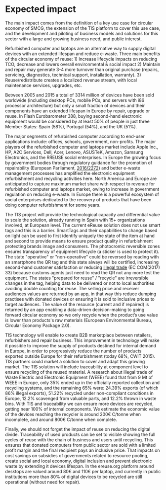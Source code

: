 # Expected impact

The main impact comes from the definition of a key use case for circular economy of SMCG, the extension of the TIS platform to cover this use case, and the development and piloting of business models and solutions for this sector with a large and growing business need, and public interest.

Refurbished computer and laptops are an alternative way to supply digital devices with an extended lifespan and reduce e-waste. Three main benefits of the circular economy of reuse: 1\) Increase lifecycle impacts on reducing TCO, decrease and lowers overall environmental & social impact 2\) Maintain and repair may generate 3-4 more turnover than original purchase \(repairs, servicing, diagnostics, technical support, installation, warranty\). 3\) Reuse/redistribute creates a localized revenue stream, with local maintenance services, upgrades, etc.

Between 2005 and 2015 a total of 3314 million of devices have been sold worldwide \(including desktop PCs, mobile PCs, and servers with i86 processor architecture\) but only a small fraction of devices and their components have an extended lifespan in Europe by repair, upgrade or reuse. In Flash Eurobarometer 388, buying second-hand electronic equipment would be considered by at least 50% of people in just three Member States: Spain \(58%\), Portugal \(54%\), and the UK \(51%\).

The major segments of refurbished computer according to end-user applications include: offices, schools, government, non-profits. The major players of the refurbished computer and laptops market include Apple Inc., HP, A2C Services, Dell, Acer, Lenovo, ASUSTeK, Amazon, Samsung Electronics, and the RREUSE social enterprises. In Europe the growing focus by government bodies through regulatory guidance for the promotion of repairability \(European Parliament, [2016/2272](http://www.europarl.europa.eu/sides/getDoc.do?type=TA&language=EN&reference=P8-TA-2017-0287)\) and better e-waste management processes has amplified the electronic equipment refurbishment and recycling activities here. North America and Europe are anticipated to capture maximum market share with respect to revenue for refurbished computer and laptops market, owing to increase in government regulation on reducing e-waste. In Europe there is a powerful ecosystem of social enterprises dedicated to the recovery of products that have been doing computer refurbishment for some years.

The TIS project will provide the technological capacity and differential value to scale the solution, already running in Spain with 15+ organizations involved, at European level. The current eReuse solution does not use smart tags and this is a barrier. SmartTags and their capabilities to change based on light can be used to first identify uniquely the state of the item at hand and second to provide means to ensure product quality in refurbishment protecting brands image and consumers. The photocromic reversible zones ensures transparency of equipment lifecycle \(a sticker is used to protect it\). The state "operative" or "non-operative" could be reversed by reading with an smartphone the QR tag and this state always will be certified, increasing second-hand customer satisfaction or reducing [illegal trade](http://ec.europa.eu/environment/circular-economy/implementation_report.pdf) \(EC COM\(2017\) 33\) because customs agents just need to read the QR not any more test the equipment. The states "prepared for reuse" / "recycle" are irreversible changes in the tag, helping data to be delivered or not to local authorities avoiding double counting for reuse. The selling price and receiver audiences values are returned by an app, in that way this reduce dumping practises with donated devices or ensuring it is sold to inclusive prices to target audiences. The value of the resource \(current and if repaired\) is returned by an app enabling a data-driven decision-making to going forward circular economy so we only recycle when the product’s use value is lower than products's raw materials \(European Environmental Bureau, Circular Economy Package 2.0\).

TIS technology will enable to create B2B marketplace between retailers, refurbishers and repair business. This improvement in technology will make it possible to improve the supply of products destined for internal demand in Europe, in order to progressively reduce the number of products exported outside Europe for their refurbishment \(today 68%, CWIT 2015\). TIS partners could market a solution to cover and adapt this growing market. The TIS solution will include traceability at component level to ensure recycling of the reused material. A research about illegal trade of Waste Electric and Electronic Equipment \(WEEE\) found that from 9 Mt of WEEE in Europe, only 35% ended up in the officially reported collection and recycling systems, and the remaining 65% were: 24.39% exports \(of which 86% illegal exports\), 51.22% recycled under non-compliant conditions in Europe, 12.2% scavenged from valuable parts, and 12.2% thrown in waste bins. With TIS and traceability we can ensure more devices are recycled, getting near 100% of internal components. We estimate the economic value of the devices reaching the recycler is around 200€ C/tonne when incomplete, and around 800€ C/tonne when complete.

Finally, we should not forget the impact of reuse on reducing the digital divide. Traceability of used products can be set to visible showing the full cycles of reuse with the chain of business and users until recycling. This ensures that donated computers from public sector are sold with a limited profit margin and the final recipient pays an inclusive price. That impacts on cost savings on subsidies of governments related to resource pooling, create social and local economy, digital inclusion and prevent electronic waste by extending it devices lifespan. In the ereuse.org platform around desktops are valued around 80€ and 110€ per laptop, and currently in public institutions more than 80% of digital devices to be recycled are still operational \(without need for repair\).

